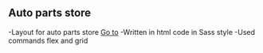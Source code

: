 ## Auto parts store

-Layout for auto parts store [Go to](https://zanzannn.github.io/Auto-parts-store/)
-Written in html code in Sass style
-Used commands flex and grid
